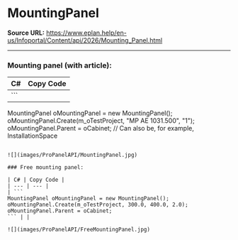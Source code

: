 # MountingPanel

**Source URL:** https://www.eplan.help/en-us/Infoportal/Content/api/2026/Mounting_Panel.html

---

### Mounting panel (with article):

| C# | Copy Code |
| --- | --- |
| ```  MountingPanel oMountingPanel = new MountingPanel(); oMountingPanel.Create(m_oTestProject, "MP AE 1031.500", "1"); oMountingPanel.Parent = oCabinet; // Can also be, for example, InstallationSpace ``` | |

![](images/ProPanelAPI/MountingPanel.jpg)

### Free mounting panel:

| C# | Copy Code |
| --- | --- |
| ```  MountingPanel oMountingPanel = new MountingPanel(); oMountingPanel.Create(m_oTestProject, 300.0, 400.0, 2.0); oMountingPanel.Parent = oCabinet; ``` | |

![](images/ProPanelAPI/FreeMountingPanel.jpg)